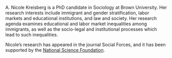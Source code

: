 A. Nicole Kreisberg is a PhD candidate in Sociology at Brown University. Her research interests include immigrant and gender stratification, labor markets and educational institutions, and law and society. Her research agenda examines educational and labor market inequalities among immigrants, as well as the socio-legal and institutional processes which lead to such inequalities. 

Nicole’s research has appeared in the journal Social Forces, and it has been supported by the [National Science Foundation](https://www.nsf.gov/awardsearch/showAward?AWD_ID=1920714&HistoricalAwards=false). 

